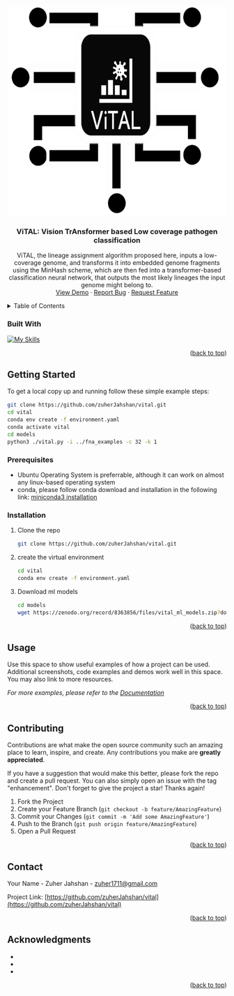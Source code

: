 <!-- Improved compatibility of back to top link: See: https://github.com/othneildrew/Best-README-Template/pull/73 -->
<a name="readme-top"></a>
<!--
*** Thanks for checking out the Best-README-Template. If you have a suggestion
*** that would make this better, please fork the repo and create a pull request
*** or simply open an issue with the tag "enhancement".
*** Don't forget to give the project a star!
*** Thanks again! Now go create something AMAZING! :D
-->



<!-- PROJECT SHIELDS -->
<!--
*** I'm using markdown "reference style" links for readability.
*** Reference links are enclosed in brackets [ ] instead of parentheses ( ).
*** See the bottom of this document for the declaration of the reference variables
*** for contributors-url, forks-url, etc. This is an optional, concise syntax you may use.
*** https://www.markdownguide.org/basic-syntax/#reference-style-links
-->



<!-- PROJECT LOGO -->
<br />
<div align="center">
  <a href="https://github.com/zuherJahshan/vital">
    <img src="vital-icon.png" alt="Logo" width="768" height="480">
  </a>

<h3 align="center">ViTAL: Vision TrAnsformer based Low coverage pathogen classification</h3>

  <p align="center">
    ViTAL, the lineage assignment algorithm proposed here, inputs a low-coverage genome, and transforms it into embedded genome fragments using the MinHash scheme, which are then fed into a transformer-based classification neural network, that outputs the most likely lineages the input genome might belong to.
    <br />
    <!--
    <a href="https://github.com/zuherJahshan/vital"><strong>Explore the docs »</strong></a>
    <br />
    <br />
    -->
    <a href="https://github.com/zuherJahshan/vital">View Demo</a>
    ·
    <a href="https://github.com/zuherJahshan/vital/issues">Report Bug</a>
    ·
    <a href="https://github.com/zuherJahshan/vital/issues">Request Feature</a>
  </p>
</div>



<!-- TABLE OF CONTENTS -->
<details>
  <summary>Table of Contents</summary>
  <ol>
    <li>
      <a href="#about-the-project">About The Project</a>
      <ul>
        <li><a href="#built-with">Built With</a></li>
      </ul>
    </li>
    <li>
      <a href="#getting-started">Getting Started</a>
      <ul>
        <li><a href="#prerequisites">Prerequisites</a></li>
        <li><a href="#installation">Installation</a></li>
      </ul>
    </li>
    <li><a href="#usage">Usage</a></li>
    <li><a href="#roadmap">Roadmap</a></li>
    <li><a href="#contributing">Contributing</a></li>
    <li><a href="#license">License</a></li>
    <li><a href="#contact">Contact</a></li>
    <li><a href="#acknowledgments">Acknowledgments</a></li>
  </ol>
</details>



### Built With
[![My Skills](https://skillicons.dev/icons?i=linux,py,git,github,tensorflow)](https://skillicons.dev)

<p align="right">(<a href="#readme-top">back to top</a>)</p>



<!-- GETTING STARTED -->
## Getting Started

To get a local copy up and running follow these simple example steps:

```sh
git clone https://github.com/zuherJahshan/vital.git
cd vital
conda env create -f environment.yaml
conda activate vital
cd models
python3 ./vital.py -i ../fna_examples -c 32 -k 1
```

### Prerequisites

* Ubuntu Operating System is preferrable, although it can work on almost any linux-based operating system
* conda, please follow conda download and installation in the following link: [miniconda3 installation](https://docs.conda.io/projects/miniconda/en/latest/miniconda-other-installer-links.html)
### Installation

1. Clone the repo
   ```sh
   git clone https://github.com/zuherJahshan/vital.git
   ```
2. create the virtual environment
   ```sh
   cd vital
   conda env create -f environment.yaml
   ```
4. Download ml models
   ```sh
   cd models
   wget https://zenodo.org/record/8363856/files/vital_ml_models.zip?download=1
   ```

<p align="right">(<a href="#readme-top">back to top</a>)</p>



<!-- USAGE EXAMPLES -->
## Usage

Use this space to show useful examples of how a project can be used. Additional screenshots, code examples and demos work well in this space. You may also link to more resources.

_For more examples, please refer to the [Documentation](https://example.com)_

<p align="right">(<a href="#readme-top">back to top</a>)</p>



<!-- CONTRIBUTING -->
## Contributing

Contributions are what make the open source community such an amazing place to learn, inspire, and create. Any contributions you make are **greatly appreciated**.

If you have a suggestion that would make this better, please fork the repo and create a pull request. You can also simply open an issue with the tag "enhancement".
Don't forget to give the project a star! Thanks again!

1. Fork the Project
2. Create your Feature Branch (`git checkout -b feature/AmazingFeature`)
3. Commit your Changes (`git commit -m 'Add some AmazingFeature'`)
4. Push to the Branch (`git push origin feature/AmazingFeature`)
5. Open a Pull Request

<p align="right">(<a href="#readme-top">back to top</a>)</p>



<!-- CONTACT -->
## Contact

Your Name - Zuher Jahshan - zuher1711@gmail.com

Project Link: [https://github.com/zuherJahshan/vital](https://github.com/zuherJahshan/vital)

<p align="right">(<a href="#readme-top">back to top</a>)</p>



<!-- ACKNOWLEDGMENTS -->
## Acknowledgments

* []()
* []()
* []()

<p align="right">(<a href="#readme-top">back to top</a>)</p>



<!-- MARKDOWN LINKS & IMAGES -->
<!-- https://www.markdownguide.org/basic-syntax/#reference-style-links -->
[contributors-shield]: https://img.shields.io/github/contributors/zuherJahshan/vital.svg?style=for-the-badge
[contributors-url]: https://github.com/zuherJahshan/vital/graphs/contributors
[forks-shield]: https://img.shields.io/github/forks/zuherJahshan/vital.svg?style=for-the-badge
[forks-url]: https://github.com/zuherJahshan/vital/network/members
[stars-shield]: https://img.shields.io/github/stars/zuherJahshan/vital.svg?style=for-the-badge
[stars-url]: https://github.com/zuherJahshan/vital/stargazers
[issues-shield]: https://img.shields.io/github/issues/zuherJahshan/vital.svg?style=for-the-badge
[issues-url]: https://github.com/zuherJahshan/vital/issues
[license-shield]: https://img.shields.io/github/license/zuherJahshan/vital.svg?style=for-the-badge
[license-url]: https://github.com/zuherJahshan/vital/blob/master/LICENSE.txt
[linkedin-shield]: https://img.shields.io/badge/-LinkedIn-black.svg?style=for-the-badge&logo=linkedin&colorB=555
[linkedin-url]: https://www.linkedin.com/in/zuher-jahshan-7a7199196/
[product-screenshot]: images/screenshot.png
[Next.js]: https://img.shields.io/badge/next.js-000000?style=for-the-badge&logo=nextdotjs&logoColor=white
[Next-url]: https://nextjs.org/
[React.js]: https://img.shields.io/badge/React-20232A?style=for-the-badge&logo=react&logoColor=61DAFB
[React-url]: https://reactjs.org/
[Vue.js]: https://img.shields.io/badge/Vue.js-35495E?style=for-the-badge&logo=vuedotjs&logoColor=4FC08D
[Vue-url]: https://vuejs.org/
[Angular.io]: https://img.shields.io/badge/Angular-DD0031?style=for-the-badge&logo=angular&logoColor=white
[Angular-url]: https://angular.io/
[Svelte.dev]: https://img.shields.io/badge/Svelte-4A4A55?style=for-the-badge&logo=svelte&logoColor=FF3E00
[Svelte-url]: https://svelte.dev/
[Laravel.com]: https://img.shields.io/badge/Laravel-FF2D20?style=for-the-badge&logo=laravel&logoColor=white
[Laravel-url]: https://laravel.com
[Bootstrap.com]: https://img.shields.io/badge/Bootstrap-563D7C?style=for-the-badge&logo=bootstrap&logoColor=white
[Bootstrap-url]: https://getbootstrap.com
[JQuery.com]: https://img.shields.io/badge/jQuery-0769AD?style=for-the-badge&logo=jquery&logoColor=white
[JQuery-url]: https://jquery.com 
